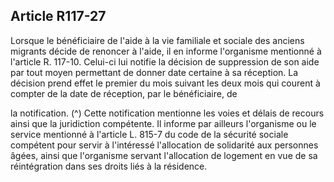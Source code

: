 ## Article R117-27

Lorsque le bénéficiaire de l'aide à la vie familiale et sociale des anciens migrants décide de renoncer à l'aide,
il en informe l'organisme mentionné à l'article R. 117-10. Celui-ci lui notifie la décision de suppression
de son aide par tout moyen permettant de donner date certaine à sa réception. La décision prend effet le
premier du mois suivant les deux mois qui courent à compter de la date de réception, par le bénéficiaire, de

la notification. (^)
Cette notification mentionne les voies et délais de recours ainsi que la juridiction compétente. Il informe par
ailleurs l'organisme ou le service mentionné à l'article L. 815-7 du code de la sécurité sociale compétent pour
servir à l'intéressé l'allocation de solidarité aux personnes âgées, ainsi que l'organisme servant l'allocation de
logement en vue de sa réintégration dans ses droits liés à la résidence.

